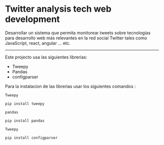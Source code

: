 # Twitter analysis tech web development

Desarrollar un sistema que permita monitorear tweets sobre tecnologías para desarrollo web más relevantes en la red social Twitter tales como JavaScript, react, angular ... etc.

---

Este projecto usa las siguientes librerias:

* Tweepy
* Pandas
* configparser

Para la instalacion de las librerias usar los siguientes comandos :


`Tweepy`

```
pip install tweepy  
```

`pandas`

```
pip install pandas 
```

`Tweepy`

```
pip install configparser
```
